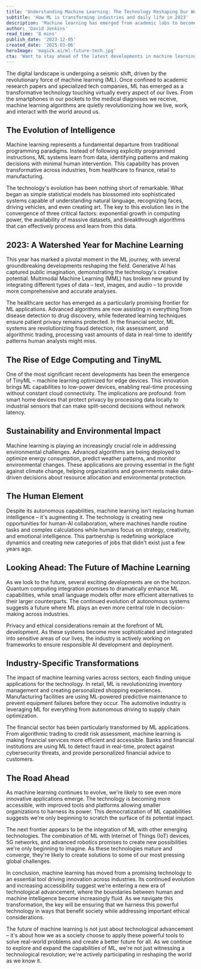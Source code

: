 ```yaml
---
title: 'Understanding Machine Learning: The Technology Reshaping Our World'
subtitle: 'How ML is transforming industries and daily life in 2023'
description: 'Machine learning has emerged from academic labs to become a transformative force touching every aspect of our lives. From healthcare to finance, this technology is revolutionizing how we work and live. Discover how ML is reshaping industries, advancing sustainability, and creating new opportunities for human-AI collaboration.'
author: 'David Jenkins'
read_time: '8 mins'
publish_date: '2023-12-05'
created_date: '2025-03-06'
heroImage: 'magick.ai/ml-future-tech.jpg'
cta: 'Want to stay ahead of the latest developments in machine learning and AI? Follow us on LinkedIn for expert insights, industry updates, and innovative applications that are shaping the future of technology.'
---
```


The digital landscape is undergoing a seismic shift, driven by the revolutionary force of machine learning (ML). Once confined to academic research papers and specialized tech companies, ML has emerged as a transformative technology touching virtually every aspect of our lives. From the smartphones in our pockets to the medical diagnoses we receive, machine learning algorithms are quietly revolutionizing how we live, work, and interact with the world around us.

## The Evolution of Intelligence

Machine learning represents a fundamental departure from traditional programming paradigms. Instead of following explicitly programmed instructions, ML systems learn from data, identifying patterns and making decisions with minimal human intervention. This capability has proven transformative across industries, from healthcare to finance, retail to manufacturing.

The technology's evolution has been nothing short of remarkable. What began as simple statistical models has blossomed into sophisticated systems capable of understanding natural language, recognizing faces, driving vehicles, and even creating art. The key to this evolution lies in the convergence of three critical factors: exponential growth in computing power, the availability of massive datasets, and breakthrough algorithms that can effectively process and learn from this data.

## 2023: A Watershed Year for Machine Learning

This year has marked a pivotal moment in the ML journey, with several groundbreaking developments reshaping the field. Generative AI has captured public imagination, demonstrating the technology's creative potential. Multimodal Machine Learning (MML) has broken new ground by integrating different types of data – text, images, and audio – to provide more comprehensive and accurate analyses.

The healthcare sector has emerged as a particularly promising frontier for ML applications. Advanced algorithms are now assisting in everything from disease detection to drug discovery, while federated learning techniques ensure patient privacy remains protected. In the financial sector, ML systems are revolutionizing fraud detection, risk assessment, and algorithmic trading, processing vast amounts of data in real-time to identify patterns human analysts might miss.

## The Rise of Edge Computing and TinyML

One of the most significant recent developments has been the emergence of TinyML – machine learning optimized for edge devices. This innovation brings ML capabilities to low-power devices, enabling real-time processing without constant cloud connectivity. The implications are profound: from smart home devices that protect privacy by processing data locally to industrial sensors that can make split-second decisions without network latency.

## Sustainability and Environmental Impact

Machine learning is playing an increasingly crucial role in addressing environmental challenges. Advanced algorithms are being deployed to optimize energy consumption, predict weather patterns, and monitor environmental changes. These applications are proving essential in the fight against climate change, helping organizations and governments make data-driven decisions about resource allocation and environmental protection.

## The Human Element

Despite its autonomous capabilities, machine learning isn't replacing human intelligence – it's augmenting it. The technology is creating new opportunities for human-AI collaboration, where machines handle routine tasks and complex calculations while humans focus on strategy, creativity, and emotional intelligence. This partnership is redefining workplace dynamics and creating new categories of jobs that didn't exist just a few years ago.

## Looking Ahead: The Future of Machine Learning

As we look to the future, several exciting developments are on the horizon. Quantum computing integration promises to dramatically enhance ML capabilities, while small language models offer more efficient alternatives to their larger counterparts. The continued evolution of autonomous systems suggests a future where ML plays an even more central role in decision-making across industries.

Privacy and ethical considerations remain at the forefront of ML development. As these systems become more sophisticated and integrated into sensitive areas of our lives, the industry is actively working on frameworks to ensure responsible AI development and deployment.

## Industry-Specific Transformations

The impact of machine learning varies across sectors, each finding unique applications for the technology. In retail, ML is revolutionizing inventory management and creating personalized shopping experiences. Manufacturing facilities are using ML-powered predictive maintenance to prevent equipment failures before they occur. The automotive industry is leveraging ML for everything from autonomous driving to supply chain optimization.

The financial sector has been particularly transformed by ML applications. From algorithmic trading to credit risk assessment, machine learning is making financial services more efficient and accessible. Banks and financial institutions are using ML to detect fraud in real-time, protect against cybersecurity threats, and provide personalized financial advice to customers.

## The Road Ahead

As machine learning continues to evolve, we're likely to see even more innovative applications emerge. The technology is becoming more accessible, with improved tools and platforms allowing smaller organizations to harness its power. This democratization of ML capabilities suggests we're only beginning to scratch the surface of its potential impact.

The next frontier appears to be the integration of ML with other emerging technologies. The combination of ML with Internet of Things (IoT) devices, 5G networks, and advanced robotics promises to create new possibilities we're only beginning to imagine. As these technologies mature and converge, they're likely to create solutions to some of our most pressing global challenges.

In conclusion, machine learning has moved from a promising technology to an essential tool driving innovation across industries. Its continued evolution and increasing accessibility suggest we're entering a new era of technological advancement, where the boundaries between human and machine intelligence become increasingly fluid. As we navigate this transformation, the key will be ensuring that we harness this powerful technology in ways that benefit society while addressing important ethical considerations.

The future of machine learning is not just about technological advancement – it's about how we as a society choose to apply these powerful tools to solve real-world problems and create a better future for all. As we continue to explore and expand the capabilities of ML, we're not just witnessing a technological revolution; we're actively participating in reshaping the world as we know it.